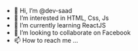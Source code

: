- 👋 Hi, I’m @dev-saad
- 👀 I’m interested in HTML, Css, Js
- 🌱 I’m currently learning ReactJS
- 💞️ I’m looking to collaborate on Facebook
- 📫 How to reach me ...

<!---
dev-saad/dev-saad is a ✨ special ✨ repository because its `README.md` (this file) appears on your GitHub profile.
You can click the Preview link to take a look at your changes.
--->
